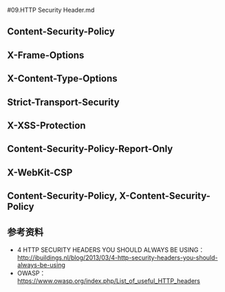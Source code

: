 #09.HTTP Security Header.md

## Content-Security-Policy

## X-Frame-Options

## X-Content-Type-Options

## Strict-Transport-Security

## X-XSS-Protection

## Content-Security-Policy-Report-Only

## X-WebKit-CSP

## Content-Security-Policy, X-Content-Security-Policy

## 参考资料
 * 4 HTTP SECURITY HEADERS YOU SHOULD ALWAYS BE USING：http://ibuildings.nl/blog/2013/03/4-http-security-headers-you-should-always-be-using
 * OWASP：https://www.owasp.org/index.php/List_of_useful_HTTP_headers
